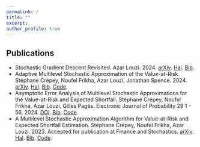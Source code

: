 ```yaml
---
permalink: /
title: ""
excerpt:
author_profile: true
---
```


Publications
------
* Stochastic Gradient Descent Revisited. Azar Louzi. 2024. [arXiv](https://arxiv.org/abs/2412.06070). [Hal](https://hal.science/hal-04808083). [Bib](/files/bib/sgd.bib).
* Adaptive Multilevel Stochastic Approximation of the Value-at-Risk. Stéphane Crépey, Noufel Frikha, Azar Louzi, Jonathan Spence. 2024. [arXiv](https://arxiv.org/abs/2408.06531). [Hal](https://hal.science/hal-04670735). [Bib](/files/bib/ada_mlsa.bib). [Code](https://github.com/azarlouzi/ada_mlsa).
* Asymptotic Error Analysis of Multilevel Stochastic Approximations for the Value-at-Risk and Expected Shortfall. Stéphane Crépey, Noufel Frikha, Azar Louzi, Gilles Pagès. Electronic Journal of Probability 29 1 - 56, 2024. [DOI](https://doi.org/10.1214/24-EJP1246). [Bib](/files/bib/amlsa.bib). [Code](https://github.com/azarlouzi/avg_mlsa).
* A Multilevel Stochastic Approximation Algorithm for Value-at-Risk and Expected Shortfall Estimation. Stéphane Crépey, Noufel Frikha, Azar Louzi. 2023. Accepted for publication at Finance and Stochastics. [arXiv](https://arxiv.org/abs/2304.01207). [Hal](https://hal.science/hal-04037328). [Bib](/files/bib/mlsa.bib). [Code](https://github.com/azarlouzi/mlsa).
